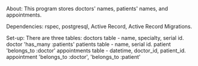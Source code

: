 About: This program stores doctors' names, patients' names, and appointments.

Dependencies: rspec, postgresql, Active Record, Active Record Migrations.

Set-up: There are three tables: 
  doctors table - name, specialty, serial id.  doctor 'has_many :patients'
  patients table - name, serial id.  patient 'belongs_to :doctor'
  appointments table - datetime, doctor_id, patient_id.  appointment 'belongs_to :doctor', 'belongs_to :patient'

